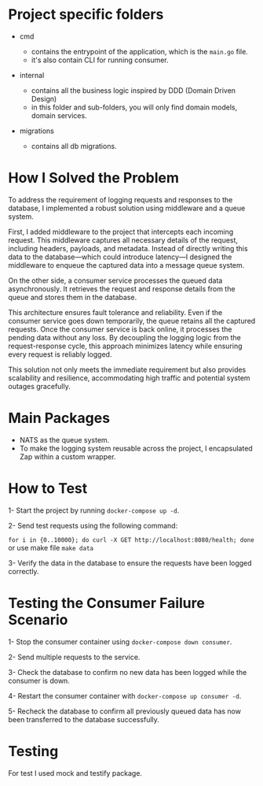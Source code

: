 # Project specific folders

- cmd
    - contains the entrypoint of the application, which is the `main.go` file.
    - it's also contain CLI for running consumer.

- internal
    - contains all the business logic inspired by DDD (Domain Driven Design)
    - in this folder and sub-folders, you will only find domain models, domain services.
- migrations
    - contains all db migrations.

# How I Solved the Problem

To address the requirement of logging requests and responses to the database, I implemented a robust solution using middleware and a queue system.

First, I added middleware to the project that intercepts each incoming request. This middleware captures all necessary details of the request, including headers, payloads, and metadata. Instead of directly writing this data to the database—which could introduce latency—I designed the middleware to enqueue the captured data into a message queue system.

On the other side, a consumer service processes the queued data asynchronously. It retrieves the request and response details from the queue and stores them in the database.

This architecture ensures fault tolerance and reliability. Even if the consumer service goes down temporarily, the queue retains all the captured requests. Once the consumer service is back online, it processes the pending data without any loss. By decoupling the logging logic from the request-response cycle, this approach minimizes latency while ensuring every request is reliably logged.

This solution not only meets the immediate requirement but also provides scalability and resilience, accommodating high traffic and potential system outages gracefully.

# Main Packages
- NATS as the queue system.
- To make the logging system reusable across the project, I encapsulated Zap within a custom wrapper.

# How to Test

1- Start the project by running `docker-compose up -d`.

2- Send test requests using the following command:

`for i in {0..10000}; do curl -X GET http://localhost:8080/health; done` or use make file `make data`

3- Verify the data in the database to ensure the requests have been logged correctly.

# Testing the Consumer Failure Scenario
1- Stop the consumer container using `docker-compose down consumer`.

2- Send multiple requests to the service.

3- Check the database to confirm no new data has been logged while the consumer is down.

4- Restart the consumer container with `docker-compose up consumer -d`.

5- Recheck the database to confirm all previously queued data has now been transferred to the database successfully.

# Testing
For test I used mock and testify package.